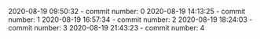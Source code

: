 2020-08-19 09:50:32 - commit number: 0
2020-08-19 14:13:25 - commit number: 1
2020-08-19 16:57:34 - commit number: 2
2020-08-19 18:24:03 - commit number: 3
2020-08-19 21:43:23 - commit number: 4
